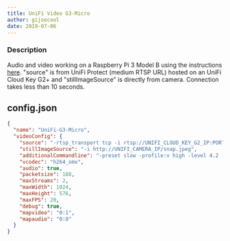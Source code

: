 ```yaml
---
title: UniFi Video G3-Micro
author: gijoecool
date: 2019-07-06
---
```

### Description

Audio and video working on a Raspberry Pi 3 Model B using the instructions [here](https://github.com/KhaosT/homebridge-camera-ffmpeg/wiki/Raspberry-PI). "source" is from UniFi Protect (medium RTSP URL) hosted on an UniFi Cloud Key G2+ and "stillImageSource" is directly from camera. Connection takes less than 10 seconds.

## config.json

```json
{
  "name": "UniFi-G3-Micro",
  "videoConfig": {
    "source": "-rtsp_transport tcp -i rtsp://UNIFI_CLOUD_KEY_G2_IP:PORT/UNIQUE_ID",
    "stillImageSource": "-i http://UNIFI_CAMERA_IP/snap.jpeg",
    "additionalCommandline": "-preset slow -profile:v high -level 4.2 -x264-params intra-refresh=1:bframes=0",
    "vcodec": "h264_omx",
    "audio": true,
    "packetsize": 188,
    "maxStreams": 2,
    "maxWidth": 1024,
    "maxHeight": 576,
    "maxFPS": 20,
    "debug": true,
    "mapvideo": "0:1",
    "mapaudio": "0:0"
  }
}
```
